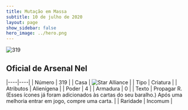 ```yaml
---
title: Mutação em Massa
subtitle: 10 de julho de 2020
layout: page
show_sidebar: false
hero_image: ../hero.png
---
```


![319](https://cdn.keyforgegame.com/media/card_front/pt/479_319_R2J435GQW93W_pt.png)

## Oficial de Arsenal Nel

|----|----|
| Número | 319 |
| Casa | ![Star Alliance](https://archonarcana.com/images/thumb/7/7d/Star_Alliance.png/22px-Star_Alliance.png "Aliança Estelar") |
| Tipo | Criatura |
| Atributos | Alienígena |
| Poder | 4 |
| Armadura | 0 |
| Texto | Propagar R. (Esses ícones já foram adicionados às cartas do seu baralho.) Após uma melhoria entrar em jogo, compre uma carta. |
| Raridade | Incomum |
